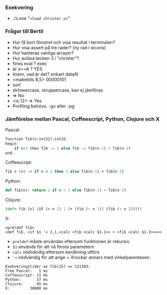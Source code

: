 ### Exekvering

* ./x.exe "`<load christer.x>`"

### Frågor till Bertil
* Hur få bort fönstret och visa resultat i terminalen?
* Hur visa assert på tre rader? (ny rad i wcons)
* Hur hanteras vanliga arrayer? 
* Hur avläsa tecken 3 i "christer"?
* finns eval ? exec
* är a==A ? YES
* linenr, vad är det? enbart datafil
* <makebits 8,5> 00000101
* sort
* strlowercase, struppercase, kan ej jämföras
* <is > => No
* <is 12> => Yes
* Profiling behövs. -gv eller -pg

### Jämförelse mellan Pascal, Coffeescript, Python, Clojure och X

Pascal:
```python
function fib(n:int32):int32;
begin
	if n<2 then fib := 1 else fib := fib(n-1) + fib(n-2)
end;
```

Coffeescript:
```coffee
fib = (n) -> if n < 2 then 1 else fib(n-1) + fib(n-2)
```

Python:
```python
def fib(n): return 1 if n < 2 else fib(n-1) + fib(n-2)
```

Clojure:
```clojure
(defn fib [n] (if (< n 2) 1 (+ (fib (- n 1)) (fib (- n 2)))))
```

X:
```
<preldef fib>
<def fib, <if $1 '< 2,1,<calc <fib <calc $1-1>> + <fib <calc $1-2>>>>>
```

* `preldef` måste användas eftersom funktionen är rekursiv.
* `$1` används för att nå första parametern
* `calc` nödvändig eftersom beräkning utförs
* `'<` nödvändig för att ange `<`. Krockar annars med vinkelparentesen.

```
Exekveringstider av fib(25) == 121393:
Free Pascal:   1 ms
Coffeescript: 11 ms
Python:       37 ms
Clojure:      45 ms
X:         38000 ms
```